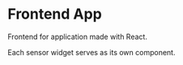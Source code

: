# Frontend App
Frontend for application made with React.

Each sensor widget serves as its own component.